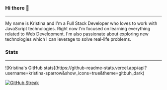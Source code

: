 ### Hi there 👋
<hr>
My name is Kristina and I'm a Full Stack Developer who loves to work with JavaScript technologies. Right now I'm focused on learning everything related to Web Development. I'm also passionate about exploring new technologies which I can leverage to solve real-life problems.

### Stats
<hr>
![Kristina's GitHub stats](https://github-readme-stats.vercel.app/api?username=kristina-sparrow&show_icons=true&theme=gitbuh_dark)

[![GitHub Streak](https://streak-stats.demolab.com/?user=kristina-sparrow&currStreakNum=2FD3EB&fire=pink&sideLabels=F00&date_format=[Y.]n.j)](https://git.io/streak-stats)
